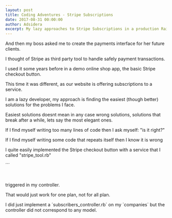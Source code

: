 ```yaml
---
layout: post
title: Coding Adventures - Stripe Subscriptions
date: 2017-08-31 00:00:00
author: Adsidera
excerpt: My lazy approaches to Stripe Subscriptions in a production Rails App
---
```



And then my boss asked me to create the payments interface for her future clients.

I thought of Stripe as third party tool to handle safely payment transactions.

I used it some years before in a demo online shop app, the basic Stripe checkout button.

This time it was different, as our website is offering subscriptions to a service.

I am a lazy developer, my approach is finding the easiest (though better) solutions for the problems I face.

Easiest solutions doesnt mean in any case wrong solutions, solutions that break after a while, lets say the most elegant ones.

If I find myself writing too many lines of code then I ask myself: "is it right?"&nbsp;

If I find myself writing some code that repeats itself then I know it is wrong

I quite easily implemented the Stripe checkout button with a service that I called "stripe_tool.rb"

&acute;&acute;&acute;

&nbsp;

triggered in my controller.

That would just work for one plan, not for all plan.&nbsp;

I did just implement a &acute;subscribers_controller.rb&acute; on my &acute;companies&acute; but the controller did not correspond to any model.

&nbsp;